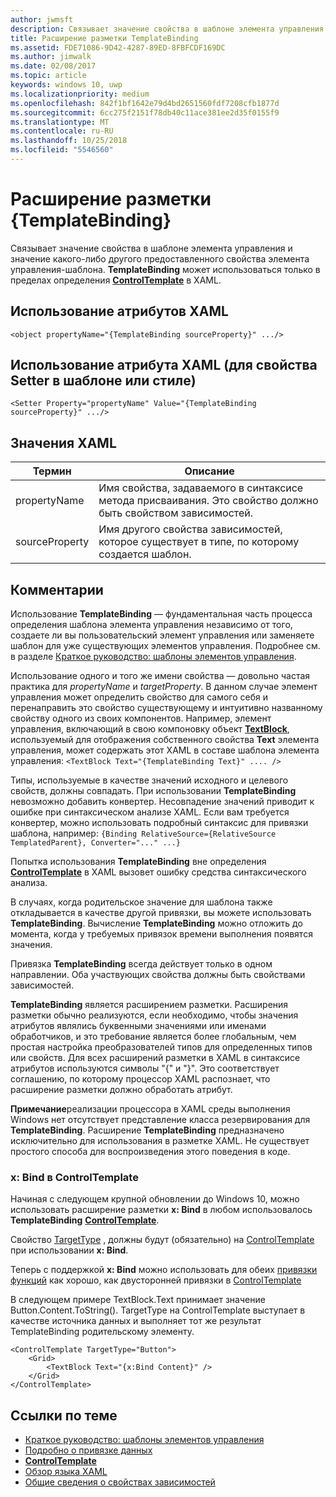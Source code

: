 ```yaml
---
author: jwmsft
description: Связывает значение свойства в шаблоне элемента управления и значение какого-либо другого предоставленного свойства элемента управления-шаблона. TemplateBinding может использоваться только в пределах определения ControlTemplate в XAML.
title: Расширение разметки TemplateBinding
ms.assetid: FDE71086-9D42-4287-89ED-8FBFCDF169DC
ms.author: jimwalk
ms.date: 02/08/2017
ms.topic: article
keywords: windows 10, uwp
ms.localizationpriority: medium
ms.openlocfilehash: 842f1bf1642e79d4bd2651560fdf7208cfb1877d
ms.sourcegitcommit: 6cc275f2151f78db40c11ace381ee2d35f0155f9
ms.translationtype: MT
ms.contentlocale: ru-RU
ms.lasthandoff: 10/25/2018
ms.locfileid: "5546560"
---
```

# <a name="templatebinding-markup-extension"></a>Расширение разметки {TemplateBinding}


Связывает значение свойства в шаблоне элемента управления и значение какого-либо другого предоставленного свойства элемента управления-шаблона. **TemplateBinding** может использоваться только в пределах определения [**ControlTemplate**](https://msdn.microsoft.com/library/windows/apps/br209391) в XAML.

## <a name="xaml-attribute-usage"></a>Использование атрибутов XAML

``` syntax
<object propertyName="{TemplateBinding sourceProperty}" .../>
```

## <a name="xaml-attribute-usage-for-setter-property-in-template-or-style"></a>Использование атрибута XAML (для свойства Setter в шаблоне или стиле)

``` syntax
<Setter Property="propertyName" Value="{TemplateBinding sourceProperty}" .../>
```

## <a name="xaml-values"></a>Значения XAML

| Термин | Описание |
|------|-------------|
| propertyName | Имя свойства, задаваемого в синтаксисе метода присваивания. Это свойство должно быть свойством зависимостей. |
| sourceProperty | Имя другого свойства зависимостей, которое существует в типе, по которому создается шаблон. |

## <a name="remarks"></a>Комментарии

Использование **TemplateBinding** — фундаментальная часть процесса определения шаблона элемента управления независимо от того, создаете ли вы пользовательский элемент управления или заменяете шаблон для уже существующих элементов управления. Подробнее см. в разделе [Краткое руководство: шаблоны элементов управления](https://msdn.microsoft.com/library/windows/apps/xaml/hh465374).

Использование одного и того же имени свойства — довольно частая практика для *propertyName* и *targetProperty*. В данном случае элемент управления может определить свойство для самого себя и перенаправить это свойство существующему и интуитивно названному свойству одного из своих компонентов. Например, элемент управления, включающий в свою компоновку объект [**TextBlock**](https://msdn.microsoft.com/library/windows/apps/br209652), используемый для отображения собственного свойства **Text** элемента управления, может содержать этот XAML в составе шаблона элемента управления: `<TextBlock Text="{TemplateBinding Text}" .... />`

Типы, используемые в качестве значений исходного и целевого свойств, должны совпадать. При использовании **TemplateBinding** невозможно добавить конвертер. Несовпадение значений приводит к ошибке при синтаксическом анализе XAML. Если вам требуется конвертер, можно использовать подробный синтаксис для привязки шаблона, например:  `{Binding RelativeSource={RelativeSource TemplatedParent}, Converter="..." ...}`

Попытка использования **TemplateBinding** вне определения [**ControlTemplate**](https://msdn.microsoft.com/library/windows/apps/br209391) в XAML вызовет ошибку средства синтаксического анализа.

В случаях, когда родительское значение для шаблона также откладывается в качестве другой привязки, вы можете использовать **TemplateBinding**. Вычисление **TemplateBinding** можно отложить до момента, когда у требуемых привязок времени выполнения появятся значения.

Привязка **TemplateBinding** всегда действует только в одном направлении. Оба участвующих свойства должны быть свойствами зависимостей.

**TemplateBinding** является расширением разметки. Расширения разметки обычно реализуются, если необходимо, чтобы значения атрибутов являлись буквенными значениями или именами обработчиков, и это требование является более глобальным, чем простая настройка преобразователей типов для определенных типов или свойств. Для всех расширений разметки в XAML в синтаксисе атрибутов используются символы "{" и "}". Это соответствует соглашению, по которому процессор XAML распознает, что расширение разметки должно обработать атрибут.

**Примечание**реализации процессора в XAML среды выполнения Windows нет отсутствует представление класса резервирования для **TemplateBinding**. Расширение **TemplateBinding** предназначено исключительно для использования в разметке XAML. Не существует простого способа для воспроизведения этого поведения в коде.

### <a name="xbind-in-controltemplate"></a>x: Bind в ControlTemplate

Начиная с следующем крупной обновлении до Windows 10, можно использовать расширение разметки **x: Bind** в любом использовалось **TemplateBinding** [**ControlTemplate**](https://msdn.microsoft.com/library/windows/apps/br209391). 

Свойство [TargetType](https://docs.microsoft.com/uwp/api/windows.ui.xaml.controls.controltemplate.targettype#Windows_UI_Xaml_Controls_ControlTemplate_TargetType) , должны будут (обязательно) на [ControlTemplate](https://msdn.microsoft.com/library/windows/apps/br209391) при использовании **x: Bind**.

Теперь с поддержкой **x: Bind** можно использовать для обеих [привязки функций](../data-binding/function-bindings.md) как хорошо, как двусторонней привязки в [ControlTemplate](https://msdn.microsoft.com/library/windows/apps/br209391)

В следующем примере TextBlock.Text принимает значение Button.Content.ToString(). TargetType на ControlTemplate выступает в качестве источника данных и выполняет тот же результат TemplateBinding родительскому элементу.

```xaml
<ControlTemplate TargetType="Button">
    <Grid>
        <TextBlock Text="{x:Bind Content}" />
    </Grid>
</ControlTemplate>
```

## <a name="related-topics"></a>Ссылки по теме

* [Краткое руководство: шаблоны элементов управления](https://msdn.microsoft.com/library/windows/apps/xaml/hh465374)
* [Подробно о привязке данных](https://msdn.microsoft.com/library/windows/apps/mt210946)
* [**ControlTemplate**](https://msdn.microsoft.com/library/windows/apps/br209391)
* [Обзор языка XAML](xaml-overview.md)
* [Общие сведения о свойствах зависимостей](dependency-properties-overview.md)
 

